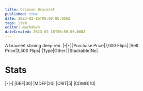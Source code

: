 ```yaml
---
title: Crimson Bracelet
published: true
date: 2023-02-16T00:00:00.000Z
tags: item
editor: markdown
dateCreated: 2023-02-16T00:00:00.000Z
---
```


A bracelet shining deep red.
|-|-|
|Purchase Price|7,000 Flips|
|Sell Price|3,500 Flips|
|Type|Other|
|Stackable|No|

# Stats
|-|-|
|DEF|30|
|MDEF|20|
|CRIT|5|
|CDMG|10|
